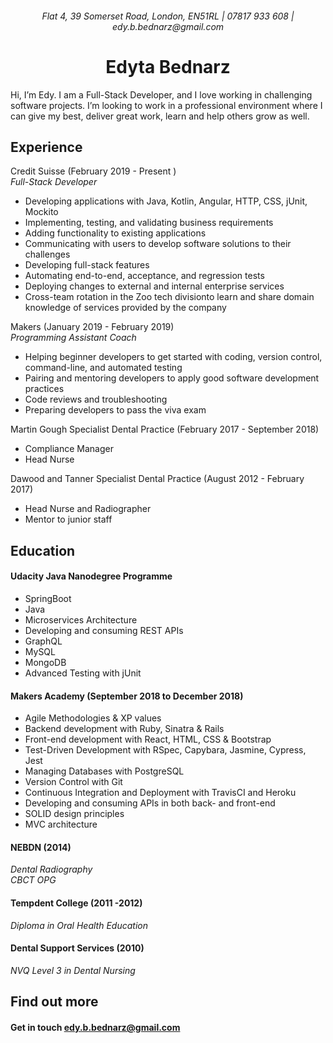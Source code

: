 
<h6 align='center'>Flat 4, 39 Somerset Road, London, EN51RL | 07817 933 608 | edy.b.bednarz@gmail.com
<h6>
 
<h1 align='center'> Edyta Bednarz </h1>


Hi, I’m Edy. I am a Full-Stack Developer, and I love working in challenging software projects. I’m looking to work in a professional environment where I can give my best, deliver great work, learn and help others grow as well.


## Experience

Credit Suisse (February 2019 - Present )<br>
*Full-Stack Developer*

* Developing applications with Java, Kotlin, Angular, HTTP, CSS, jUnit, Mockito
* Implementing, testing, and validating business requirements
* Adding functionality to existing applications 
* Communicating with users to develop software solutions to their challenges
* Developing full-stack features
* Automating end-to-end, acceptance, and regression tests
* Deploying changes to external and internal enterprise services
* Cross-team rotation in the Zoo tech divisionto learn and share domain knowledge of services provided by the company


Makers (January 2019 - February 2019)<br>
*Programming Assistant Coach*

* Helping beginner developers to get started with coding, version control, command-line, and automated testing
* Pairing and mentoring developers to apply good software development practices
* Code reviews and troubleshooting
* Preparing developers to pass the viva exam

Martin Gough Specialist Dental Practice (February 2017 - September 2018)<br>
* Compliance Manager
* Head Nurse

Dawood and Tanner Specialist Dental Practice (August 2012 - February 2017)<br>
* Head Nurse and Radiographer
* Mentor to junior staff


## Education
#### Udacity Java Nanodegree Programme  
* SpringBoot
* Java
* Microservices Architecture
* Developing and consuming REST APIs
* GraphQL
* MySQL
* MongoDB
* Advanced Testing with jUnit

#### Makers Academy (September 2018 to December 2018)
* Agile Methodologies & XP values
* Backend development with Ruby, Sinatra & Rails
* Front-end development with React, HTML, CSS & Bootstrap
* Test-Driven Development with RSpec, Capybara, Jasmine, Cypress, Jest
* Managing Databases with PostgreSQL
* Version Control with Git
* Continuous Integration and Deployment with TravisCI and Heroku
* Developing and consuming APIs in both back- and front-end
* SOLID design principles
* MVC architecture


#### NEBDN (2014) 
 *Dental Radiography*<br>
 *CBCT OPG* 
#### Tempdent College (2011 -2012)
*Diploma in Oral Health Education*
#### Dental Support Services (2010)
*NVQ Level 3 in Dental Nursing* 

## Find out more
#### Get in touch  edy.b.bednarz@gmail.com 
